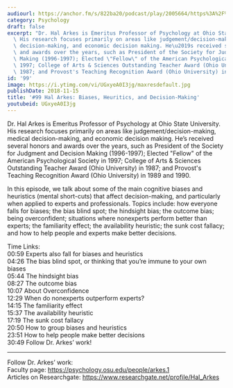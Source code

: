 ```yaml
---
audiourl: https://anchor.fm/s/822ba20/podcast/play/2005664/https%3A%2F%2Fd3ctxlq1ktw2nl.cloudfront.net%2Fproduction%2F2018-11-30%2F7707363-44100-2-a76585d2d6e4.mp3
category: Psychology
draft: false
excerpt: "Dr. Hal Arkes is Emeritus Professor of Psychology at Ohio State University.\
  \ His research focuses primarily on areas like judgement/decision-making, medical\
  \ decision-making, and economic decision making. He\u2019s received several honors\
  \ and awards over the years, such as President of the Society for Judgment and Decision\
  \ Making (1996-1997); Elected \"Fellow\" of the American Psychological Society in\
  \ 1997; College of Arts & Sciences Outstanding Teacher Award (Ohio University) in\
  \ 1987; and Provost's Teaching Recognition Award (Ohio University) in 1989 and 1990."
id: '99'
image: https://i.ytimg.com/vi/UGxyeA0I3jg/maxresdefault.jpg
publishDate: 2018-11-15
title: '#99 Hal Arkes: Biases, Heuritics, and Decision-Making'
youtubeid: UGxyeA0I3jg
---
```

<div class="timelinks">

Dr. Hal Arkes is Emeritus Professor of Psychology at Ohio State University. His research focuses primarily on areas like judgement/decision-making, medical decision-making, and economic decision making. He’s received several honors and awards over the years, such as President of the Society for Judgment and Decision Making (1996-1997); Elected "Fellow" of the American Psychological Society in 1997; College of Arts & Sciences Outstanding Teacher Award (Ohio University) in 1987; and Provost's Teaching Recognition Award (Ohio University) in 1989 and 1990.

In this episode, we talk about some of the main cognitive biases and heuristics (mental short-cuts) that affect decision-making, and particularly when applied to experts and professionals. Topics include: how everyone falls for biases; the bias blind spot; the hindsight bias; the outcome bias; being overconfident; situations where nonexperts perform better than experts; the familiarity effect; the availability heuristic; the sunk cost fallacy; and how to help people and experts make better decisions.

Time Links:  
<time>00:59</time> Experts also fall for biases and heuristics  
<time>04:26</time> The bias blind spot, or thinking that you’re immune to your own biases                   
<time>05:44</time> The hindsight bias        
<time>08:27</time> The outcome bias      
<time>10:07</time> About Overconfidence        
<time>12:29</time> When do nonexperts outperform experts?           
<time>14:15</time> The familiarity effect    
<time>15:37</time> The availability heuristic  
<time>17:19</time> The sunk cost fallacy  
<time>20:50</time> How to group biases and heuristics  
<time>23:51</time> How to help people make better decisions  
<time>30:49</time> Follow Dr. Arkes’ work!

---

Follow Dr. Arkes’ work:  
Faculty page: https://psychology.osu.edu/people/arkes.1  
Articles on Researchgate: https://www.researchgate.net/profile/Hal_Arkes
</div>

